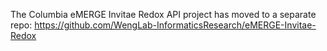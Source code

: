 The Columbia eMERGE Invitae Redox API project has moved to a separate repo: https://github.com/WengLab-InformaticsResearch/eMERGE-Invitae-Redox

